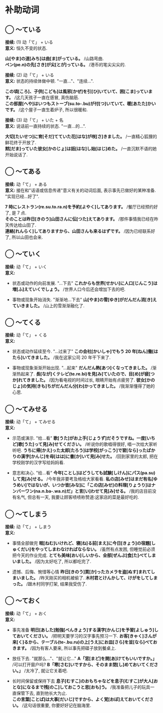 # 补助动词

## ◯ ～ている

**接续:** (1) 动「て」 + いる  
​**意义:** 恒久不变的状态.

**山[やま]の道[みち]は曲[ま]がっている。** /山路弯曲.  
**ペン(pe.n)の先[さき]が尖[とが]っている。** /港币的笔尖尖尖的.

**接续:** (2) 动「て」 + いる  
​**意义:** 状态的持续体做中顿. "一直..."、"连续...".

**この頃[ころ]、子供[こども]は風邪[かぜ]を引[ひ]いていて、困[こま]っています。** /这几天孩子一直在感冒, 真伤脑筋.  
**この部屋[へや]はいつもストーブ(su.to-.bu)が付[つ]いていて、暖[あたた]かいです。** /这个屋子一直生着炉子, 所以很暖和.

**接续:** (3) 动「て」 + いた + 名  
​**意义:** 说话前一直持续的状态. "一直...的...".

**大切[たいせつ]に育[そだ]てていた花[はな]が咲[さ]きました。** /一直精心狐狸的鲜花终于开放了.  
**黙[だま]っていた彼女[かのじょ]は話[はな]し始[はじ]めた。** /一直沉默不语的她开始说话了.

<!--more-->

## ◯ ～てある

**接续:** 动「て」 + ある  
​**意义:** 接在和"话语或信息传递"意义有关的动词后面, 表示事先已做好的某种准备. "实现已经...好了".

**7 時にレストラン(re.su.to.ra.n)を予約[よやく]してあります。** /餐厅已经预约好了, 是 7 点.  
**そのことは昨日[きのう]山田さんに伝[つた]えてあります。** /那件事情我已经在昨天传达给山田了.  
**連絡[れんらく]してありますから、山田さんも来るはずです。** /因为已经联系好了, 所以山田也会来.

## ◯ ～ていく

**接续:** 动「て」 + いく  
​**意义:**

- 状态或动作的向前发展. "...下去"
  **これからも世界[せかい]に人口[じんこう]は増[ふ]えていくでしょう。** /世界人口今后还会增加下去的吧.

- 事物或现象开始消失. "渐渐地...下去"
  **山[やま]の雪[ゆき]がだんだん消[き]えていきました。** /山上的雪渐渐融化了.

## ◯ ～てくる

**接续:** 动「て」 + くる  
​**意义:**

- 状态或动作延续至今. "...过来了"
  **この会社[かいしゃ]でもう 20 年[ねん]働[はたら]いてきました。** /我在这家公司 20 年干下来了.

- 事物或现象渐渐开始出现. "...起来"
  **だんだん熱[あつ]くなってきました。** /渐渐热起来了.
  **長[なが]くテレビ(te.re.bi)を見[み]ていたので、目[め]が疲[つか]れてきました。** /因为看电视的时间过长, 眼睛开始有点疲劳了.
  **彼女[かのじょ]の気持[きも]ちがだんだん分[わ]かってきました。** /我渐渐懂得了她的心思.

## ◯ ～てみせる

**接续:** 动「て」 + てみせる  
​**意义:**

- 示范或演示. "给...看"
  **歌[うた]がお上手[じょうず]だそうですね。一度[いちど]歌[うた]って見[み]せてください。** /听说你的歌唱得很好, 唱一次给大家听听吧.
  **うちに帰[かえ]った太郎[たろう]は学校[がっこう]で習[なら]ったばかりの漢字[かんじ]を母[はは]に書[か]いて見[み]せた。** /回到家里的太郎, 把在学校刚学的汉字写给妈妈看.

- 意志和决心. "给...看"
  **今年[ことし]はどうしても試験[しけん]にパス(pa.su)して見[み]せる。** /今年我非要考及格给大家看看.
  **私の店[みせ]はまだ有名[ゆうめい]ではないが、いつか皆[みな]に「この店[みせ]の料理[りょうり]はナンバーワン(na.n.ba-.wa.n)だ」と言[い]わせて見[み]せる。** /我的店目前没有名气, 但总有一天, 我要让顾客啧啧称赞道:这家店的菜是最好吃的.

## ◯ ～てしまう

**接续:** 动「て」 + しまう  
​**意义:**

- 事情全部做完
  **眠[ねむ]いけれど、寝[ね]る前[まえ]に今日[きょう]の宿題[しゅくだい]をやってしまわなければならない。** /虽然有点发困, 但睡觉前必须把今天的作业完成.
  **とても美味[おい]しいから、全部[ぜんぶ]食[た]べてしまいました。** /因为太好吃了, 所以都吃完了.

- 遗憾、后悔、惋惜等心情
  **昨日[きのう]買[か]ったカメラを盗[ぬす]まれてしまいました。** /昨天刚买的相机被偷了.
  **木村君とけんかして、けがをしてしまった。** /跟木村同学打架, 结果我受伤了.

## ◯ ～ておく

**接续:** 动「て」 + おく  
​**意义:**

- 事先准备
  **明日[あした]勉強[べんきょう]する漢字[かんじ]を予習[よしゅう]しておいてください。** /把明天要学习的汉字事先预习一下.
  **お客[きゃく]さんが来[く]るから、テーブル(te-.bu.ru)の上[うえ]にお皿[さら]を並[なら]べておきます。** /因为有客人要来, 所以事先把碟子放到餐桌上.

- 放任下去. "就那么..."、"就让它..."
  **A「窓[まど]を開[あ]けてもいいですか。」** /可以打开窗户吗?
  **B「寒[さむ]いですから、そのまま閉[し]めておいてください。」** /太冷了, 就让它关着吧.

- 长时间保留或保持下去
  **息子[むすこ]のおもちゃなどを息子[むすこ]が大人[おとな]になるまで残[のこ]しておこうと思[おも]う。** /我准备把儿子的玩具一直保管下去, 直到他长大为止.  
  **この言葉[ことば]は大事[だいじ]ですから、よく覚[おぼ]えておいてください。** /这句话很重要, 你要好好记在脑海里.
